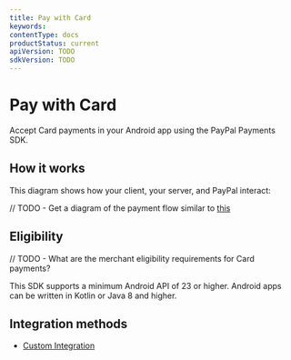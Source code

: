 ```yaml
---
title: Pay with Card
keywords: 
contentType: docs
productStatus: current
apiVersion: TODO
sdkVersion: TODO
---
```


# Pay with Card

Accept Card payments in your Android app using the PayPal Payments SDK.

## How it works

This diagram shows how your client, your server, and PayPal interact:

// TODO - Get a diagram of the payment flow similar to [this](https://developer.paypal.com/braintree/docs/start/overview#how-it-works)

## Eligibility

// TODO - What are the merchant eligibility requirements for Card payments?

This SDK supports a minimum Android API of 23 or higher.
Android apps can be written in Kotlin or Java 8 and higher.

## Integration methods

- [Custom Integration](integration.md)

